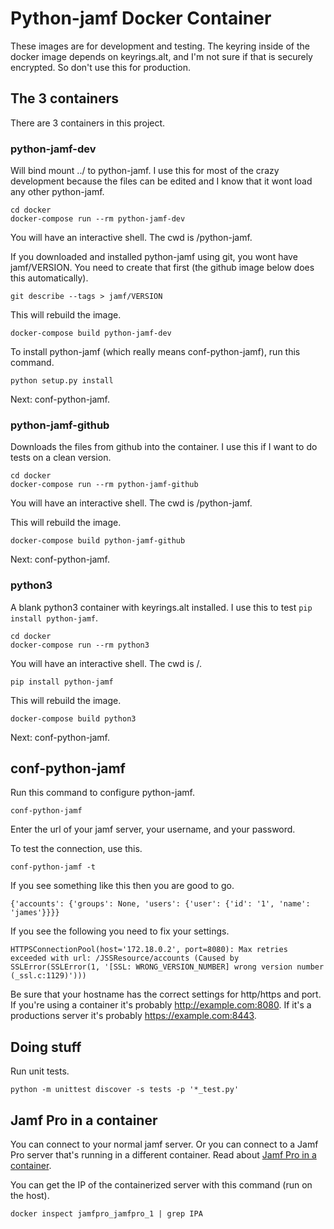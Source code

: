 # Python-jamf Docker Container

These images are for development and testing. The keyring inside of the docker image depends on keyrings.alt, and I'm not sure if that is securely encrypted. So don't use this for production.

## The 3 containers

There are 3 containers in this project.

### python-jamf-dev

Will bind mount ../ to python-jamf. I use this for most of the crazy development because the files can be edited and I know that it wont load any other python-jamf.

	cd docker
	docker-compose run --rm python-jamf-dev

You will have an interactive shell. The cwd is /python-jamf.

If you downloaded and installed python-jamf using git, you wont have jamf/VERSION. You need to create that first (the github image below does this automatically).

	git describe --tags > jamf/VERSION

This will rebuild the image.

	docker-compose build python-jamf-dev

To install python-jamf (which really means conf-python-jamf), run this command.

	python setup.py install

Next: conf-python-jamf.

### python-jamf-github

Downloads the files from github into the container. I use this if I want to do tests on a clean version.

	cd docker
	docker-compose run --rm python-jamf-github

You will have an interactive shell. The cwd is /python-jamf.

This will rebuild the image.

	docker-compose build python-jamf-github

Next: conf-python-jamf.

### python3

A blank python3 container with keyrings.alt installed. I use this to test `pip install python-jamf`.

	cd docker
	docker-compose run --rm python3

You will have an interactive shell. The cwd is /.

	pip install python-jamf

This will rebuild the image.

	docker-compose build python3

Next: conf-python-jamf.

## conf-python-jamf

Run this command to configure python-jamf.

	conf-python-jamf

Enter the url of your jamf server, your username, and your password.

To test the connection, use this.

	conf-python-jamf -t

If you see something like this then you are good to go.

	{'accounts': {'groups': None, 'users': {'user': {'id': '1', 'name': 'james'}}}}

If you see the following you need to fix your settings.

	HTTPSConnectionPool(host='172.18.0.2', port=8080): Max retries exceeded with url: /JSSResource/accounts (Caused by SSLError(SSLError(1, '[SSL: WRONG_VERSION_NUMBER] wrong version number (_ssl.c:1129)')))

Be sure that your hostname has the correct settings for http/https and port. If you're using a container it's probably http://example.com:8080. If it's a productions server it's probably https://example.com:8443.

## Doing stuff

Run unit tests.

	python -m unittest discover -s tests -p '*_test.py'

## Jamf Pro in a container

You can connect to your normal jamf server. Or you can connect to a Jamf Pro server that's running in a different container.  Read about [Jamf Pro in a container](https://github.com/magnusviri/dockerfiles/tree/main/jamfpro).

You can get the IP of the containerized server with this command (run on the host).

	docker inspect jamfpro_jamfpro_1 | grep IPA